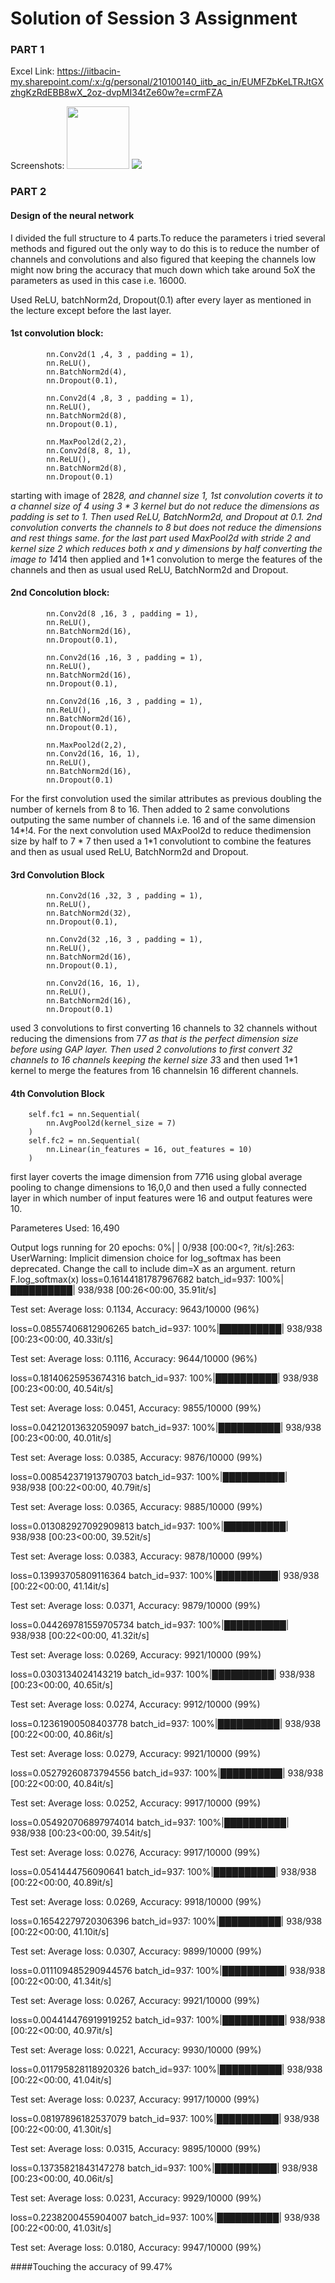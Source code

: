 # Solution of Session 3 Assignment
### PART 1

Excel Link: https://iitbacin-my.sharepoint.com/:x:/g/personal/210100140_iitb_ac_in/EUMFZbKeLTRJtGXzhgKzRdEBB8wX_2oz-dvpMI34tZe60w?e=crmFZA

Screenshots: 
<img src = "images/Screenshot 2023-01-14 at 4.02.23 AM.png" style="height: 100px; width:100px;"/>
<img src = "images/Screenshot 2023-01-14 at 4.02.43 AM.png">









### PART 2
#### Design of the neural network
I divided the full structure to 4 parts.To reduce the parameters i tried several methods and figured out the only way to do this is to reduce the number of channels and convolutions and also figured that keeping the channels low might now bring the accuracy that much down which take around 5oX the parameters as used in this case i.e. 16000.

Used ReLU, batchNorm2d, Dropout(0.1) after every layer as mentioned in the lecture except before the last layer.

#### 1st convolution block:

            nn.Conv2d(1 ,4, 3 , padding = 1),
            nn.ReLU(),
            nn.BatchNorm2d(4),
            nn.Dropout(0.1),

            nn.Conv2d(4 ,8, 3 , padding = 1),
            nn.ReLU(),
            nn.BatchNorm2d(8),
            nn.Dropout(0.1),
            
            nn.MaxPool2d(2,2),
            nn.Conv2d(8, 8, 1),
            nn.ReLU(),
            nn.BatchNorm2d(8),
            nn.Dropout(0.1)

starting with image of 28*28, and channel size 1, 1st convolution coverts it to a channel size of 4 using 3 * 3 kernel but do not reduce the dimensions as padding is set to 1. Then used ReLU, BatchNorm2d, and Dropout at 0.1. 2nd convolution converts the channels to 8 but does not reduce the dimensions and rest things same. for the last part used MaxPool2d with stride 2 and kernel size 2 which reduces both x and y dimensions by half converting the image to 14*14 then applied and 1*1 convolution to merge the features of the channels and then as usual used ReLU, BatchNorm2d and Dropout.

#### 2nd Concolution block:
            nn.Conv2d(8 ,16, 3 , padding = 1),
            nn.ReLU(),
            nn.BatchNorm2d(16),
            nn.Dropout(0.1),

            nn.Conv2d(16 ,16, 3 , padding = 1),
            nn.ReLU(),
            nn.BatchNorm2d(16),
            nn.Dropout(0.1),

            nn.Conv2d(16 ,16, 3 , padding = 1),
            nn.ReLU(),
            nn.BatchNorm2d(16),
            nn.Dropout(0.1),

            nn.MaxPool2d(2,2),
            nn.Conv2d(16, 16, 1),
            nn.ReLU(),
            nn.BatchNorm2d(16),
            nn.Dropout(0.1)
For the first convolution used the similar attributes as previous doubling the number of kernels from 8 to 16. Then added to 2 same convolutions outputing the same number of channels i.e. 16 and of the same dimension 14*!4. For the next convolution used MAxPool2d to reduce thedimension size by half to 7 * 7 then used a 1*1 convolutiont to combine the features and then as usual used ReLU, BatchNorm2d and Dropout.

#### 3rd Convolution Block
            nn.Conv2d(16 ,32, 3 , padding = 1),
            nn.ReLU(),
            nn.BatchNorm2d(32),
            nn.Dropout(0.1),

            nn.Conv2d(32 ,16, 3 , padding = 1),
            nn.ReLU(),
            nn.BatchNorm2d(16),
            nn.Dropout(0.1),

            nn.Conv2d(16, 16, 1),
            nn.ReLU(),
            nn.BatchNorm2d(16),
            nn.Dropout(0.1)
used 3 convolutions to first converting 16 channels to 32 channels without reducing the dimensions from 7*7 as that is the perfect dimension size before using GAP layer. Then used 2 convolutions to first convert 32 channels to 16 channels keeping the kernel size 3*3 and then used 1*1 kernel to merge the features from 16 channelsin 16 different channels.

#### 4th Convolution Block

        self.fc1 = nn.Sequential(
            nn.AvgPool2d(kernel_size = 7)
        )
        self.fc2 = nn.Sequential(
            nn.Linear(in_features = 16, out_features = 10)
        )
first layer coverts the image dimension from 7*7*16 using global average pooling to change dimensions to 16,0,0 and then used a fully connected layer in which number of input features were 16 and output features were 10.

Parameteres Used: 16,490


Output logs running for 20 epochs:
  0%|          | 0/938 [00:00<?, ?it/s]<ipython-input-109-8c328c37ef63>:263: UserWarning: Implicit dimension choice for log_softmax has been deprecated. Change the call to include dim=X as an argument.
  return F.log_softmax(x)
loss=0.16144181787967682 batch_id=937: 100%|██████████| 938/938 [00:26<00:00, 35.91it/s]

Test set: Average loss: 0.1134, Accuracy: 9643/10000 (96%)

loss=0.08557406812906265 batch_id=937: 100%|██████████| 938/938 [00:23<00:00, 40.33it/s]

Test set: Average loss: 0.1116, Accuracy: 9644/10000 (96%)

loss=0.18140625953674316 batch_id=937: 100%|██████████| 938/938 [00:23<00:00, 40.54it/s]

Test set: Average loss: 0.0451, Accuracy: 9855/10000 (99%)

loss=0.04212013632059097 batch_id=937: 100%|██████████| 938/938 [00:23<00:00, 40.01it/s]

Test set: Average loss: 0.0385, Accuracy: 9876/10000 (99%)

loss=0.008542371913790703 batch_id=937: 100%|██████████| 938/938 [00:22<00:00, 40.79it/s]

Test set: Average loss: 0.0365, Accuracy: 9885/10000 (99%)

loss=0.013082927092909813 batch_id=937: 100%|██████████| 938/938 [00:23<00:00, 39.52it/s]

Test set: Average loss: 0.0383, Accuracy: 9878/10000 (99%)

loss=0.13993705809116364 batch_id=937: 100%|██████████| 938/938 [00:22<00:00, 41.14it/s]

Test set: Average loss: 0.0371, Accuracy: 9879/10000 (99%)

loss=0.044269781559705734 batch_id=937: 100%|██████████| 938/938 [00:22<00:00, 41.32it/s]

Test set: Average loss: 0.0269, Accuracy: 9921/10000 (99%)

loss=0.0303134024143219 batch_id=937: 100%|██████████| 938/938 [00:23<00:00, 40.65it/s]

Test set: Average loss: 0.0274, Accuracy: 9912/10000 (99%)

loss=0.12361900508403778 batch_id=937: 100%|██████████| 938/938 [00:22<00:00, 40.86it/s]

Test set: Average loss: 0.0279, Accuracy: 9921/10000 (99%)

loss=0.05279260873794556 batch_id=937: 100%|██████████| 938/938 [00:22<00:00, 40.84it/s]

Test set: Average loss: 0.0252, Accuracy: 9917/10000 (99%)

loss=0.054920706897974014 batch_id=937: 100%|██████████| 938/938 [00:23<00:00, 39.54it/s]

Test set: Average loss: 0.0276, Accuracy: 9917/10000 (99%)

loss=0.0541444756090641 batch_id=937: 100%|██████████| 938/938 [00:22<00:00, 40.89it/s]

Test set: Average loss: 0.0269, Accuracy: 9918/10000 (99%)

loss=0.16542279720306396 batch_id=937: 100%|██████████| 938/938 [00:22<00:00, 41.10it/s]

Test set: Average loss: 0.0307, Accuracy: 9899/10000 (99%)

loss=0.011109485290944576 batch_id=937: 100%|██████████| 938/938 [00:22<00:00, 41.34it/s]

Test set: Average loss: 0.0267, Accuracy: 9921/10000 (99%)

loss=0.004414476919919252 batch_id=937: 100%|██████████| 938/938 [00:22<00:00, 40.97it/s]

Test set: Average loss: 0.0221, Accuracy: 9930/10000 (99%)

loss=0.011795828118920326 batch_id=937: 100%|██████████| 938/938 [00:22<00:00, 41.04it/s]

Test set: Average loss: 0.0237, Accuracy: 9917/10000 (99%)

loss=0.08197896182537079 batch_id=937: 100%|██████████| 938/938 [00:22<00:00, 41.30it/s]

Test set: Average loss: 0.0315, Accuracy: 9895/10000 (99%)

loss=0.13735821843147278 batch_id=937: 100%|██████████| 938/938 [00:23<00:00, 40.06it/s]

Test set: Average loss: 0.0231, Accuracy: 9929/10000 (99%)

loss=0.2238200455904007 batch_id=937: 100%|██████████| 938/938 [00:22<00:00, 41.03it/s]

Test set: Average loss: 0.0180, Accuracy: 9947/10000 (99%)

####Touching the accuracy of 99.47%



